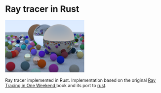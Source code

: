 # Ray tracer in Rust

![output image from ray tracer](./image.png)

Ray tracer implemented in Rust. Implementation based on the original [Ray Tracing in One Weekend ](https://raytracing.github.io/books/RayTracingInOneWeekend.html) book and its port to [rust](https://github.com/misterdanb/raytracinginrust/tree/master).